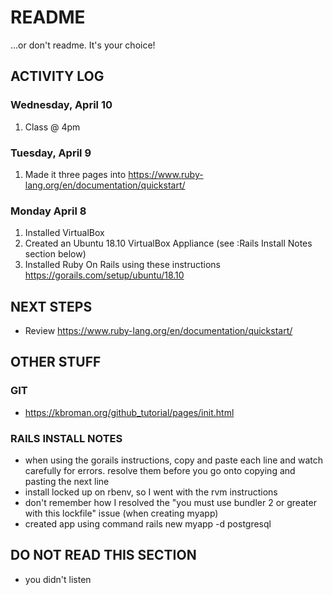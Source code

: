 # README
...or don't readme. It's your choice!

## ACTIVITY LOG

### Wednesday, April 10
1. Class @ 4pm

### Tuesday, April 9
1. Made it three pages into https://www.ruby-lang.org/en/documentation/quickstart/ 

### Monday April 8
1. Installed VirtualBox
2. Created an Ubuntu 18.10 VirtualBox Appliance (see :Rails Install Notes section below)
3. Installed Ruby On Rails using these instructions https://gorails.com/setup/ubuntu/18.10 

## NEXT STEPS
* Review https://www.ruby-lang.org/en/documentation/quickstart/

## OTHER STUFF
### GIT
* https://kbroman.org/github_tutorial/pages/init.html

### RAILS INSTALL NOTES
* when using the gorails instructions, copy and paste each line and watch carefully for errors.  resolve them before you go onto copying and pasting the next line
* install locked up on rbenv, so I went with the rvm instructions
* don't remember how I resolved the "you must use bundler 2 or greater with this lockfile" issue (when creating myapp)
* created app using command rails new myapp -d postgresql

## DO NOT READ THIS SECTION
* you didn't listen

